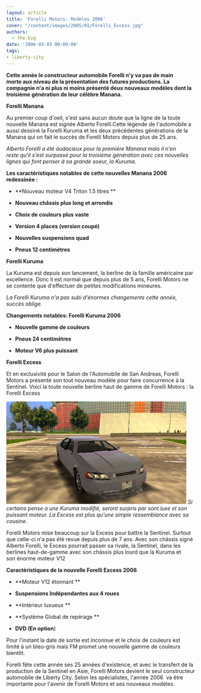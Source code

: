 ```yaml
---
layout: article
title: 'Forelli Motors: Modèles 2006'
cover: "/content/images/2005/01/Forelli_Excess.jpg"
authors:
  - the-big
date: '2006-03-03 00:00:00'
tags:
- liberty-city
---
```


 **Cette année le&nbsp;constructeur automobile Forelli n'y va pas de main morte&nbsp;aux niveau de la présentation des futures productions. La compagnie n'a ni plus ni moins présenté deux nouveaux modèles dont la troisième génération de leur célèbre Manana.**

**Forelli Manana**

Au premier coup d'oeil, s'est sans aucun doute que la ligne de la toute nouvelle Manana est&nbsp;signée Alberto Forelli.Cette légende de l'automobile a aussi dessiné&nbsp;la Forelli Kuruma&nbsp;et les deux précédentes générations de la Manana qui&nbsp;on fait le succès de Forelli Motors depuis plus de 25 ans.

_Alberto Forelli a été audacieux pour la première Manana mais il n'en reste&nbsp;qu'il s'est surpassé pour la troisième génération avec ces nouvelles lignes qui font penser&nbsp;à sa grande soeur, la Kuruma._

**Les&nbsp;caractéristiques notables de cette nouvelles Manana 2006 redessinée :**

- \*\*Nouveau moteur V4 Triton 1.5 litres&nbsp;\*\*

- **Nouveau&nbsp;châssis plus long et&nbsp;arrondis**

- **Choix de couleurs plus vaste**

- **Version 4 places&nbsp;(version coupé)**

- **Nouvelles suspensions quad**

- **Pneus 12 centimètres**

**Forelli Kuruma**

La&nbsp;Kuruma est depuis son lancement, la&nbsp;berline de la famille&nbsp;américaine par excellence. Donc il est normal&nbsp;que depuis plus de&nbsp;5 ans, Forelli Motors ne se contente que d'effectuer de petites modifications&nbsp;mineures.

_La Forelli Kuruma n'a pas subi d'énormes changements cette année, succès oblige._

**Changements notables:&nbsp;Forelli&nbsp;Kuruma 2006**

- **Nouvelle gamme de couleurs**

- **Pneus 24&nbsp;centimètres**

- **Moteur V6&nbsp;plus puissant**

**Forelli Excess**

Et en exclusivité pour le Salon de l'Automobile de San Andreas, Forelli Motors a présenté son tout nouveau modèle pour faire concurrence&nbsp;à la Sentinel.&nbsp;Voici la toute nouvelle berline haut de gamme de Forelli&nbsp;Motors : la Forelli Excess

![](/content/images/2005/01/Forelli_Excess.jpg)
_Si certains pense a une Kuruma modifié, seront surpris par sont luxe et son puissant moteur. La Excess est plus qu'une simple&nbsp;ressemblance avec sa cousine._

Forelli Motors mise beaucoup sur la Excess pour battre la Sentinel. Surtout que&nbsp;celle-ci n'a pas&nbsp;été revue depuis plus de 7 ans. Avec son&nbsp;châssis signé Alberto Forelli, le Excess&nbsp;pourrait&nbsp;passer&nbsp;sa rivale, la Sentinel,&nbsp;dans les berlines haut-de-gamme avec&nbsp;son châssis plus lourd que la Kuruma et son&nbsp;énorme moteur V12

**Caractéristiques de la nouvelle Forelli Excess 2006**

- \*\*Moteur V12&nbsp;étonnant&nbsp;\*\*

- **Suspensions Indépendantes aux 4 roues**

- \*\*Intérieur&nbsp;luxueux&nbsp;\*\*

- \*\*Système&nbsp;Global de repérage&nbsp;\*\*

- **DVD (En option**)

Pour l'instant la date de sortie est inconnue et le choix de couleurs est limité&nbsp;à un&nbsp;bleu-gris mais FM promet une nouvelle gamme de couleurs bientôt.

Forelli fête cette année&nbsp;ses 25 années d'existence, et avec le transfert de la production de la Sentinel&nbsp;en Asie, Forelli Motors devient&nbsp;le&nbsp;seul&nbsp;constructeur automobile de Liberty City.&nbsp;Selon les spécialistes, l'année 2006 &nbsp;va être importante&nbsp;pour&nbsp;l'avenir de&nbsp;Forelli Motors&nbsp;et ses nouveaux modèles.